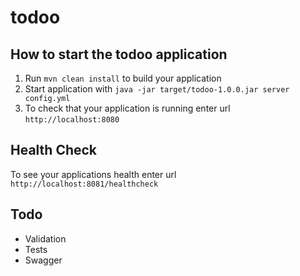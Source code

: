 # todoo

How to start the todoo application
---

1. Run `mvn clean install` to build your application
1. Start application with `java -jar target/todoo-1.0.0.jar server config.yml`
1. To check that your application is running enter url `http://localhost:8080`

Health Check
---

To see your applications health enter url `http://localhost:8081/healthcheck`

Todo
---
* Validation
* Tests
* Swagger
